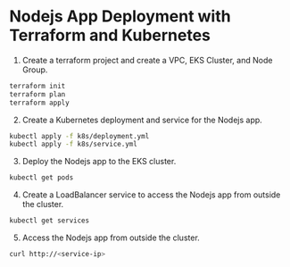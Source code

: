 # Nodejs App Deployment with Terraform and Kubernetes

1. Create a terraform project and create a VPC, EKS Cluster, and Node Group.

```bash
terraform init
terraform plan
terraform apply
```

2. Create a Kubernetes deployment and service for the Nodejs app.

```bash
kubectl apply -f k8s/deployment.yml
kubectl apply -f k8s/service.yml
```

3. Deploy the Nodejs app to the EKS cluster.

```bash
kubectl get pods
```

4. Create a LoadBalancer service to access the Nodejs app from outside the cluster.

```bash
kubectl get services
```

5. Access the Nodejs app from outside the cluster.

```bash
curl http://<service-ip>
```
